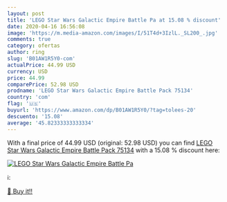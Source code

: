 ```yaml
---
layout: post
title: 'LEGO Star Wars Galactic Empire Battle Pa at 15.08 % discount'
date: 2020-04-16 16:56:08
image: 'https://m.media-amazon.com/images/I/51T4d+3IzlL._SL200_.jpg'
comments: true
category: ofertas
author: ring
slug: 'B01AW1R5Y0-com'
actualPrice: 44.99 USD
currency: USD
price: 44.99
comparePrice: 52.98 USD
prodname: 'LEGO Star Wars Galactic Empire Battle Pack 75134'
country: 'com'
flag: '🇺🇸'
buyurl: 'https://www.amazon.com/dp/B01AW1R5Y0/?tag=tolees-20'
descuento: '15.08'
average: '45.82333333333334'
---
```


With a final price of 44.99 USD (original: 52.98 USD) you can find [LEGO Star Wars Galactic Empire Battle Pack 75134](https://www.amazon.com/dp/B01AW1R5Y0/?tag=tolees-20) with a  15.08 % discount here:

[![LEGO Star Wars Galactic Empire Battle Pa](https://m.media-amazon.com/images/I/51T4d+3IzlL._SL200_.jpg)](https://www.amazon.com/dp/B01AW1R5Y0/?tag=tolees-20)

ℹ️:


[🛒 Buy it!!](https://www.amazon.com/dp/B01AW1R5Y0/?tag=tolees-20)
